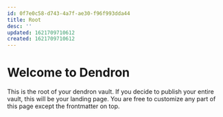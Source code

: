```yaml
---
id: 0f7e0c58-d743-4a7f-ae30-f96f993dda44
title: Root
desc: ''
updated: 1621709710612
created: 1621709710612
---
```

# Welcome to Dendron

This is the root of your dendron vault. If you decide to publish your entire vault, this will be your landing page. You are free to customize any part of this page except the frontmatter on top. 
